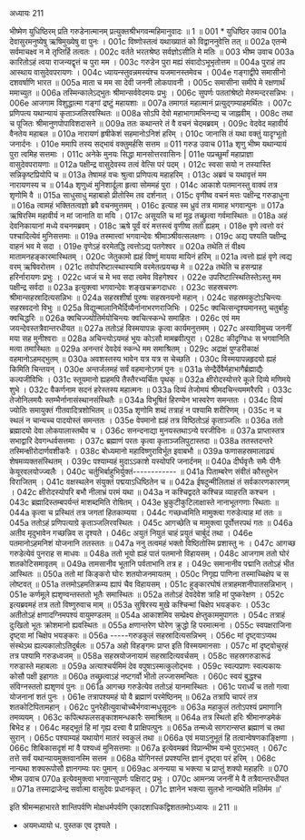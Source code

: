 अध्यायः 211

भीष्मेण युधिष्ठिरम् प्रति गरुडेनात्मानम् प्रत्युक्तश्रीभगवन्महिमानुवादः ॥ 1 ॥
001	* युधिष्ठिर उवाच 
001a	देवासुरमनुष्येषु ऋषिमुख्येषु वा पुनः ।
001c	विष्णोस्तत्वं यथाख्यातं को विद्वाननुवेत्ति तत् ॥
002a	एतन्मे सर्वमाचक्ष्व न मे तृप्तिर्हि तत्वतः ।
002c	वर्तते भरतश्रेष्ठ सर्वज्ञोऽसीति मे मतिः ॥
003	भीष्म उवाच 
003a	कारितोऽहं त्वया राजन्यद्वृत्तं च पुरा मम ।
003c	गरुडेन पुरा मह्यं संवादोऽभूभृतोत्तम ॥
004a	पुराहं तप आस्थाय वासुदेवपरायणः ।
004c	ध्यायन्स्तुवन्नमस्यंश्च यजमानस्तमेवच ।
004e	गङ्गाद्वीपे समासीनो दशवर्षाणि भारत ॥
005a	माता च मम सा देवी जननी लोकपावनी ।
005c	समासीना समीपे मे रक्षणार्थं ममाच्युत ॥
006a	तस्मिन्कालेऽद्भुतः श्रीमान्सर्ववेदमयः प्रभुः ।
006c	सुपर्णः पततांश्रेष्ठो मेरुमन्दरसन्निभः ।
006e	आजगाम विशुद्धात्मा गङ्गां द्रष्टुं महायशाः ॥
007a	तमागतं महात्मानं प्रत्युद्गम्याहमर्थितः ।
007c	प्रणिपत्य यथान्यायं कृताञ्जलिरवस्थितः ॥
008a	सोऽपि देवो महाभागामभिनन्द्य च जाह्नवीम् ।
008c	तथा च पूजितः श्रीमानुणपोपाविशदासने ॥
009a	ततः कथान्तरे तं वै वचनं चेदमब्रवम् ।
009c	वेदवेद महावीर्य वैनतेय महाबल ॥
010a	नारायणं हृषीकेशं सहमानोऽनिशं हरिम् ।
010c	जानासि तं यथा वक्तुं यादृग्भूतो जनार्दनः ।
010e	ममापि तस्य सद्भावं वक्तुमर्हसि सत्तम ॥
011	गरुड उवाच 
011a	शृणु भीष्म यथान्यायं पुरा त्वमिह सत्तमाः ।
011c	अनेके मुनयः सिद्धा मानसोत्तरवासिनः |
011e	पप्रच्छुर्मां महाप्राज्ञा वासुदेवपरायणाः ॥
012a	पक्षीन्द्र वासुदेवस्य तत्वं वेत्सि परं पदम् ।
012c	स्वसा सयो न तस्यास्ति सन्निकृष्टप्रियोपि च ॥
013a	तेषामहं वचः श्रुत्वा प्रणिपत्य महाहरिम् ।
013c	अब्रवं च यथावृत्तं मम नारायणस्य च ॥
014a	शृणुध्वं मुनिशार्दूला हृत्वा सोममहं पुरा ।
014c	आकाशे पतमानस्तु वाक्यं तत्र शृणोमि वै ॥
015a	साधुसाधु महाबाहो प्रीतोस्मि तव दर्शनात् ।
015c	वृणीष्व वचनं मत्तः पक्षीन्द्र गरुडाधुना ॥
016a	त्वामहं भक्तितत्वज्ञो ब्रवै वचनमुत्तमम् ।
016c	इत्याह स्म ध्रुवं तत्र मामाह भगवान्पुनः ॥
017a	ऋषिरस्मि महावीर्य न मां जानाति वा मयि ।
017c	असूयति च मां मूढ तच्छ्रुत्वा गर्वमास्थितः ॥
018a	अहं देवनिकायानां मध्ये वचनमब्रवम् ।
018c	ऋषे पूर्वं वरं मत्तस्त्वं वृणीष्व ततो ह्यहम् ।
018e	वृणे त्वत्तो वरं पश्चादित्येवं मुनिसत्तमाः ॥
019a	तस्मात्त्वां भगवान्देवः श्रीमाञ्श्रीवत्सलक्षणः ।
019c	अद्य पश्यति पक्षीन्द्र वाहनं भव मे सदा ।
019e	वृणेऽहं वरमेतद्धि त्वत्तोऽद्य पतगेश्वर ॥
020a	तथेति तं वीक्ष्य मातामनहङ्कारमास्थितम् ।
020c	जेतुकामो ह्यहं विष्णुं मायया मायिनं हरिम् ॥
021a	त्वत्तो ह्यहं वृणे त्वद्य वरम् ऋषिवरोत्तम ।
021c	तवोपरिष्टात्स्थास्यामि वरमेतत्प्रयच्छ मे ॥
022a	तथेति च हसन्प्राह हरिर्नारायणः प्रभुः ।
022c	ध्वजं च मे भव सदा त्वमेव विहगेश्वर ।
022e	उपरिष्टात्स्थितिस्तेऽस्तु मम पक्षीन्द्र सर्वदा ॥
023a	इत्युक्त्वा भगवान्देवः शङ्खचक्रगदाधरः ।
023c	सहस्रचरणः श्रीमान्सहस्रादित्यसन्निभः ॥
024a	सहस्रशीर्षा पुरुषः सहस्रनयनो महान् ।
024c	सहस्रमकुटोऽचिन्त्यः सहस्रवदनो विभुः ॥
025a	विद्युन्मालानिभैर्दिव्यैर्नानाभरणराजिभिः ।
025c	क्वचित्सन्दृश्यमानस्तु चतुर्बाहुः क्वचिद्धरिः ॥
026a	क्वचिज्ज्योतिर्मयोचिन्त्यः क्वचित्स्कन्धे समाहितः ।
026c	एवं मम जयन्देवस्तत्रैवान्तरधीयत ॥
027a	ततोऽहं विस्मयापन्नः कृत्वा कार्यमनुत्तमम् ।
027c	अस्याविमुच्य जननीं मया सह मुनीश्वराः ॥
028a	अचिन्त्योऽयमहं भूयः कोऽसौ मामब्रवीत्पुरा ।
028c	कीदृग्विधः स भगवानिति मत्वा तमास्थितः ॥
029a	अनन्तरं देवदेवं स्कन्धे मम समाश्रितम् ।
029c	अद्राक्षं पुण्डरीकाक्षं वहमानोऽहमद्भुतम् ॥
030a	अवशस्तस्य भावेन यत्र यत्र स चेच्छति ।
030c	विस्मयापन्नहृदयो ह्यहं किमिति चिन्तयन् ।
030e	अन्तर्जलमहं सर्वं वहमानोऽगमं पुनः ॥
031a	सेन्द्रैर्देवैर्महाभागैर्ब्रह्माद्यैः कल्पजीविभिः ।
031c	स्तूयमानो ह्यहमपि तैस्तैरभ्यर्चितः पृथक् ॥
032a	क्षीरोदस्योत्तरे कूले दिव्ये मणिमये शुभे ।
032c	वैकर्णनाम सदनं हरेस्तस्य महात्मनः ॥
033a	दिव्यं तेजोमयं श्रीमदचिन्त्यममरैरपि ।
033c	तेजोनिलमयैः स्तम्भैर्नानासंस्थानसंस्थितैः ॥
034a	विभूषितं हिरण्येन भास्वरेण समन्ततः ।
034c	दिव्यं ज्योतिः समायुक्तं गीतवादित्रशोभितम् ॥
035a	शृणोमि शब्दं तत्राहं न पश्यामि शरीरिणम् ।
035c	न च स्थलं न चान्यच्च पादयोस्तं समन्ततः ।
035e	वेपमानो ह्यहं तत्र विष्ठितोऽहं कृताञ्जलिः ॥
036a	ततो ब्रह्मादयो देवा लोकपालास्तथैव च ।
036c	सनन्दनाद्या मुनयस्तथाऽन्ये परजीविनः ॥
037a	प्राप्तास्तत्र सभाद्वारि देवगन्धर्वसत्तमाः ।
037c	ब्रह्माणं परतः कृत्वा कृताञ्जलिपुटास्तदा ॥
038a	ततस्तदन्तरे तस्मिन्क्षीरोदार्णवशीकरैः ।
038c	बोध्यमानो महाविष्णुराविर्भूत इवाबभौ ॥
039a	फणासहस्रमालाढ्यं शेषमव्यक्तसंस्थितम् ।
039c	पश्याम्यहं मुदाऽऽकाशे यस्योपरि जनार्दनम् ॥
040a	दीर्घवृत्तैः समैः पीनैः केयूरवलयोज्ज्वलैः ।
040c	चर्तुभिर्बाहुभिर्युक्तं------------ ॥
041a	पिताम्बरेण संवीतं कौस्तुभेन विराजितम् ।
041c	वक्षस्थलेन संयुक्तं पद्मयाऽधिष्ठितेन च ॥
042a	ईषदुन्मीलिताक्षं तं सर्वकारणकारणम् ।
042c	क्षीरोदस्योपरि बभौ नीलाभ्रं परमं यथा ॥
043a	न कश्चिद्वदते कश्चिन्न व्याहरति कश्चन ।
043c	ब्रह्मादिस्तम्बपर्यन्तं माशब्दमिति रोषितम् ।
043e	भ्रुकुटीकुटिलाक्षास्ते नानाभूतगणाः स्थिताः ॥
044a	कृत्वा च प्रस्थितं तत्र जगतां हितकाम्यया ।
044c	गच्छध्वमिति मामुक्त्वा गरुडेत्याह मां ततः ॥
045a	ततोऽहं प्रणिपत्याग्रे कृताञ्जलिरवस्थितः ।
045c	आगच्छेति च मामुक्त्वा पूर्वोत्तरपथं गतः ॥
046a	अतीव मृदुभावेन गच्छन्निव स दृश्यते ।
046c	अयुतं नियुतं चाहं प्रयुतं चार्बुदं तथा ।
046e	पतमानोऽहमनिशं योजनानि ततस्ततः ॥
047a	ननु तत्वमहं भक्तो विष्ठितोस्मि प्रशास्तु नः ।
047c	आगच्छ गरुडेत्येवं पुनराह स माधवः ॥
048a	ततो भूयो ह्यहं पातं पतमानो विहायसम् ।
048c	आजगाम ततो घोरं शतकोटिसमावृतम् ॥
049a	तामसानीव भूतानि पर्वताभानि तत्र ह ।
049c	समानानीव पद्मानि ततोऽहं भीत आस्थितः ॥
050a	ततो मां किङ्करो घोरः शतयोजनमायतम् ।
050c	निगृह्य पाणिना तस्माच्चिक्षेप च स लोष्टवत् ॥
051a	तत्तमोऽहमतिक्रम्य ह्यापं चैव विहायसम् ।
051c	हुङ्कारघोषं तत्राहमशनीपातसन्निभान् ।
051e	कर्णमूले ह्यशृण्वन्तस्ततो भूतैः समास्थितः ॥
052a	ततोऽहं देवदेवेश त्राहि मां पुष्करेक्षण ।
052c	इत्यब्रवमहं तत्र ततो विष्णुरुवाच माम् ॥
053a	सुषिरस्य मुखे कश्चिन्मां चिक्षेप भयङ्करः ।
053c	अतीतोऽहं क्षणादग्निमपश्यं वायुमण्डलम् ॥
054a	आकाशमिव सम्प्रेक्ष्य क्षेप्तुकाममुपागतः ।
054c	तत्राहं दुःखितो भूतः क्रोशमानो ह्यवस्थितः ॥
055a	क्षणान्तरेण घोरेण क्रुद्धो हि परमात्मना ।
055c	स्वपक्षराजिना दृष्ट्वा मां चिक्षेप भयङ्करः ॥
056a	-----गरुडकुलं सहस्रादित्यसन्निभम् ।
056c	मां दृष्ट्वाऽप्यथ संस्थेऽथ ह्यल्पकालोऽतिदुर्बलः ॥
057a	अहो विहङ्गमः प्राप्त इति विस्मयमानसाः ।
057c	मां दृष्ट्वोचुरहं तत्र पश्यामि गरुडध्वजम् ॥
058a	सहस्रयोजनायामं सहस्रादित्यवर्चसम् ।
058c	सहस्रगरुडारूढं गरुडास्ते महाबलाः ॥
059a	अत्याश्चर्यमिमं देव वपुषाऽस्मत्कुलोद्भवः ।
059c	स्वल्पप्राणः स्वल्पकायः कोसौ पक्षी इहागतः ॥
060a	तच्छ्रुत्वाऽहं नष्टगर्वो भीतो लज्जासमन्वितः ।
060c	स्वयं बुद्धश्च संविग्नस्ततो ह्यशृणवं पुनः ॥
061a	आगच्छ गरुडेत्येव ततोऽहं यानमास्थितः ।
061c	परार्ध्यं च ततो गत्वा योजनानां शतं पुनः ।
061e	तत्रापश्यमहं यो वै ब्रह्माणं परमेष्ठिनम् ॥
062a	तत्रापि चापरं तत्र शतकोटिपितामहान् ।
062c	पुनरेहीत्युवाचोच्चैर्भगवान्मधुसूदनः ॥
063a	महाकुलं ततोऽपश्यं प्रमाणानि तमव्ययम् ।
063c	कपित्थफलसङ्काशमन्धकारैः समाश्रितम् ॥
064a	तत्र स्थितो हरिः श्रीमानण्डमेकं बिभेद ह ।
064c	महद्भूतं हि मां गृह्य दत्त्वा वै प्राक्षिपत्पुनः ॥
065a	तन्मध्ये सागरान्सप्त ब्रह्माणं च तथा सुरान् ।
065c	पश्याम्यहं यथायोगं मातरं स्वकुलं तथा ॥
066a	एवं मयाऽनुभूतं हि तत्वान्वेषणकाङ्क्षिणा ।
066c	शिबिकासदृशं मां वै पश्यध्वं मुनिसत्तमाः ॥
067a	इत्येवमब्रवं विप्रान्भीष्म यन्मे पुराऽभवत् ।
067c	तत्ते सर्वं यथान्यायमुक्तवानस्मि सत्तम ॥
068a	योगिनस्तं प्रपश्यन्ति ज्ञानं दृष्ट्वा परं हरिम् ।
068c	नान्यथा शक्यरूपोसौ ज्ञानगम्यः परः पुमान् ॥
069ac	अनन्यया च भक्त्या च प्राप्तुं शक्यो महाहरिः ॥
070	भीष्म उवाच 
070a	इत्येवमुक्त्वा भगवान्सुपर्णः पक्षिराट् प्रभुः ।
070c	आमन्त्र्य जननीं मे वै तत्रैवान्तरधीयत ॥
071a	तस्माद्राजेन्द्र सर्वात्मा वासुदेवः प्रधानकृत् ।
071c	ज्ञानेन भक्त्या सुलभो नान्यथेति मतिर्मम ॥' 

इति श्रीमन्महाभारते शान्तिपर्वणि मोक्षधर्मपर्वणि एकादशाधिकद्विशततमोऽध्यायः ॥ 211 ॥

* अयमध्यायो ध. पुस्तक एव दृश्यते ।

